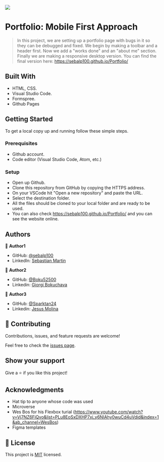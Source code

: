 ![](https://img.shields.io/badge/Microverse-blueviolet)

# Portfolio: Mobile First Approach

> In this project, we are setting up a portfolio page with bugs in it so they can be debugged and fixed. We begin by making a toolbar and a header first. Now we add a "works done" and an "about me" section.
> Finally we are making a responsive desktop version.
> You can find the final version here: https://sebalp100.github.io/Portfolio/

## Built With

- HTML, CSS.
- Visual Studio Code.
- Formspree.
- Github Pages

## Getting Started

To get a local copy up and running follow these simple steps.

### Prerequisites

- Github account.
- Code editor (Visual Studio Code, Atom, etc.)

### Setup

- Open up Github.
- Clone this repository from GitHub by copying the HTTPS address.
- On your VSCode hit "Open a new repository" and paste the URL.
- Select the destination folder.
- All the files should be cloned to your local folder and are ready to be used.
- You can also check https://sebalp100.github.io/Portfolio/ and you can see the website online.

## Authors

👤 **Author1**

- GitHub: [@sebalp100](https://github.com/sebalp100)
- LinkedIn: [Sebastian Martin](https://www.linkedin.com/in/sebastian-martin-956b2724a/)

👤 **Author2**

- GitHub: [@Boku52500](https://github.com/Boku52500)
- Linkedin: [Giorgi Bokuchava](https://www.linkedin.com/in/giorgi-bokuchava-430252240/)

👤 **Author3**

- GitHub: [@Sparktan24](https://github.com/Sparktan24)
- Linkedin: [Jesus Molina](https://www.linkedin.com/in/jesus-molina-2b104424a/)

## 🤝 Contributing

Contributions, issues, and feature requests are welcome!

Feel free to check the [issues page](../../issues/).

## Show your support

Give a ⭐️ if you like this project!

## Acknowledgments

- Hat tip to anyone whose code was used
- Microverse
- Wes Bos for his Flexbox turial (https://www.youtube.com/watch?v=Vj7NZ6FiQvo&list=PLu8EoSxDXHP7xj_y6NIAhy0wuCd4uVdid&index=1&ab_channel=WesBos)
- Figma templates

## 📝 License

This project is [MIT](./LICENSE) licensed.
